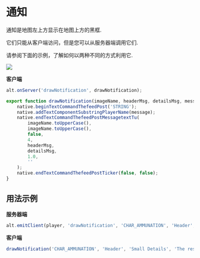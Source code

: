 # 通知

通知是地图左上方显示在地图上方的黑框.

它们只能从客户端访问，但是您可以从服务器端调用它们.

请参阅下面的示例，了解如何以两种不同的方式利用它.

![](../../img/notification.jpg)

**客户端**

```js
alt.onServer('drawNotification', drawNotification);

export function drawNotification(imageName, headerMsg, detailsMsg, message) {
    native.beginTextCommandThefeedPost('STRING');
    native.addTextComponentSubstringPlayerName(message);
    native.endTextCommandThefeedPostMessagetextTu(
        imageName.toUpperCase(),
        imageName.toUpperCase(),
        false,
        4,
        headerMsg,
        detailsMsg,
        1.0,
        ''
    );
    native.endTextCommandThefeedPostTicker(false, false);
}
```

## 用法示例

**服务器端**

```js
alt.emitClient(player, 'drawNotification', 'CHAR_AMMUNATION', 'Header', 'Small Details', 'The rest of the owl.');
```

**客户端**

```js
drawNotification('CHAR_AMMUNATION', 'Header', 'Small Details', 'The rest of the owl.');
```
